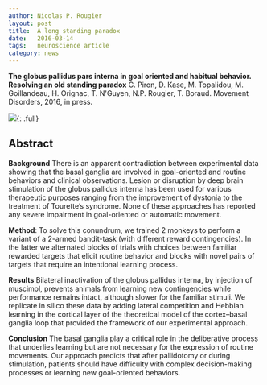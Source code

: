 ```yaml
---
author: Nicolas P. Rougier
layout: post
title:  A long standing paradox
date:   2016-03-14
tags:   neuroscience article
category: news
---
```


**The globus pallidus pars interna in goal oriented and habitual behavior. Resolving an old standing paradox** C. Piron, D. Kase, M. Topalidou, M. Goillandeau, H. Orignac, T. N'Guyen, N.P. Rougier, T. Boraud. Movement Disorders, 2016, in press.

![]({{site.baseurl}}/images/monkey.png){: .full}


## Abstract

**Background** There is an apparent contradiction between experimental data
showing that the basal ganglia are involved in goal-oriented and routine
behaviors and clinical observations. Lesion or disruption by deep brain
stimulation of the globus pallidus interna has been used for various
therapeutic purposes ranging from the improvement of dystonia to the treatment
of Tourette’s syndrome. None of these approaches has reported any severe
impairment in goal-oriented or automatic movement.

**Method**: To solve this conundrum, we trained 2 monkeys to perform a variant
of a 2-armed bandit-task (with different reward contingencies). In the latter
we alternated blocks of trials with choices between familiar rewarded targets
that elicit routine behavior and blocks with novel pairs of targets that
require an intentional learning process.

**Results** Bilateral inactivation of the globus pallidus interna, by injection
of muscimol, prevents animals from learning new contingencies while performance
remains intact, although slower for the familiar stimuli. We replicate in
silico these data by adding lateral competition and Hebbian learning in the
cortical layer of the theoretical model of the cortex–basal ganglia loop that
provided the framework of our experimental approach.

**Conclusion** The basal ganglia play a critical role in the deliberative
process that underlies learning but are not necessary for the expression of
routine movements. Our approach predicts that after pallidotomy or during
stimulation, patients should have difficulty with complex decision-making
processes or learning new goal-oriented behaviors.

